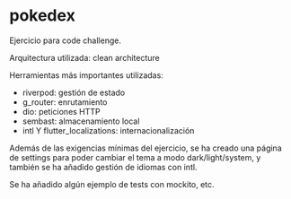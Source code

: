 # pokedex

Ejercicio para code challenge.

Arquitectura utilizada: clean architecture

Herramientas más importantes utilizadas:

- riverpod: gestión de estado
- g_router: enrutamiento
- dio: peticiones HTTP
- sembast: almacenamiento local
- intl Y flutter_localizations: internacionalización


Además de las exigencias mínimas del ejercicio, se ha creado una página de settings para  poder cambiar el tema a modo dark/light/system, y también se ha añadido gestión de idiomas con intl.

Se ha añadido algún ejemplo de tests con mockito, etc.
